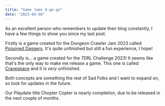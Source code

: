 ```yaml
---
title: "Game Jams A-go-go"
date: "2023-04-08"
---
```


As an excellent person who remembers to update their blog constantly, I have a few things to show you since my last post.

Firstly is a game created for the Dungeon Crawler Jam 2023 called [Poisoned Daggers](https://lagdotcom.itch.io/poisoned-daggers). It's quite unfinished but still a fun experience, I hope!

Secondly is... a game created for the 7DRL Challenge 2023! It seems like that's the only way to make me release a game. This one is called [Cravespace](https://lagdotcom.itch.io/cravespace) and it is _very_ unfinished.

Both concepts are something the rest of Sad Folks and I want to expand on, so look for updates in the future.

Our Playdate title Chopter Copter is nearly completion, due to be released in the next couple of months.
